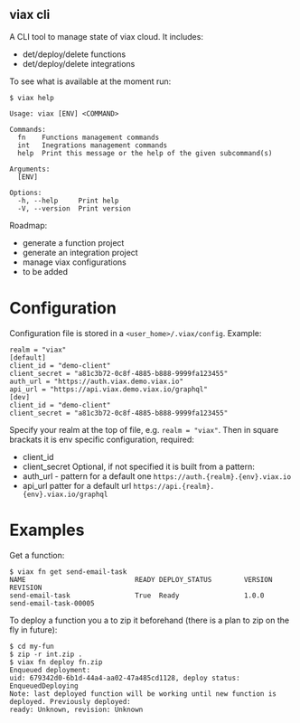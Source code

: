 viax cli
------------

A CLI tool to manage state of viax cloud. It includes:
* det/deploy/delete functions
* det/deploy/delete integrations

To see what is available at the moment run:
```
$ viax help

Usage: viax [ENV] <COMMAND>

Commands:
  fn    Functions management commands
  int   Inegrations management commands
  help  Print this message or the help of the given subcommand(s)

Arguments:
  [ENV]

Options:
  -h, --help     Print help
  -V, --version  Print version
```

Roadmap:
* generate a function project
* generate an integration project
* manage viax configurations
* to be added

# Configuration

Configuration file is stored in a `<user_home>/.viax/config`. Example:
```
realm = "viax"
[default]
client_id = "demo-client"
client_secret = "a81c3b72-0c8f-4885-b888-9999fa123455"
auth_url = "https://auth.viax.demo.viax.io"
api_url = "https://api.viax.demo.viax.io/graphql"
[dev]
client_id = "demo-client"
client_secret = "a81c3b72-0c8f-4885-b888-9999fa123455"
```

Specify your realm at the top of file, e.g. `realm = "viax"`. Then in square brackats it is env specific configuration, required:
* client_id
* client_secret
Optional, if not specified it is built from a pattern:
* auth_url - pattern for a default one `https://auth.{realm}.{env}.viax.io`
* api_url patter for a default url `https://api.{realm}.{env}.viax.io/graphql`

# Examples

Get a function:
```
$ viax fn get send-email-task
NAME                           READY DEPLOY_STATUS        VERSION  REVISION
send-email-task                True  Ready                1.0.0    send-email-task-00005
```

To deploy a function you a to zip it beforehand (there is a plan to zip on the fly in future):
```
$ cd my-fun
$ zip -r int.zip .
$ viax fn deploy fn.zip
Enqueued deployment:
uid: 679342d0-6b1d-44a4-aa02-47a485cd1128, deploy status: EnqueuedDeploying
Note: last deployed function will be working until new function is deployed. Previously deployed:
ready: Unknown, revision: Unknown
```
